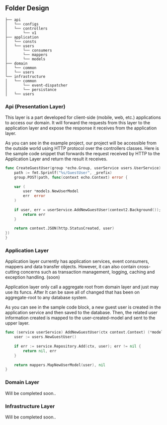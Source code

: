 ## Folder Design
~~~~
├── api
│   └── configs
│   └── controllers
│       └── v1
├── application
│   └── consts
│   └── users
│       └── consumers
│       └── mappers
│       └── models
├── domain
│   └── common
│   └── users
└── infrastructure
│   └── common
│       └── event-dispatcher
│       └── persistance
│   └── users
~~~~

### Api (Presentation Layer)

<p>
This layer is a part developed for client-side (mobile, web, etc.) applications to access our domain. It will forward the requests from this layer to the application layer and expose the response it receives from the application layer.

As you can see in the example project, our project will be accessible from the outside world using HTTP protocol over the controllers classes.
Here is the sample code snippet that forwards the request received by HTTP to the Application Layer and return the result it receives.
</p>

```go
func CreateGuestUser(group *echo.Group, userService users.UserService) {
    path := fmt.Sprintf("%s/GuestUser", _prefix)
    group.POST(path, func(context echo.Context) error {
    
    var (
        user *models.NewUserModel
        err  error
    )
    
    if user, err = userService.AddNewGuestUser(context2.Background()); err != nil {
        return err
    }
    
    return context.JSON(http.StatusCreated, user)
})
}
```

### Application Layer

<p>
Application layer currently has application services, event consumers, mappers and data transfer objects. However, it can also contain cross-cutting concerns such as transaction management, logging, caching and exception handling. (soon)

Application layer only call a aggregate root from domain layer and just may use its funcs. After It can be save all of changed that has been on aggregate-root to any database system. 

As you can see in the sample code block, a new guest user is created in the application service and then saved to the database. Then, the related user information created is mapped to the user-created-model and sent to the upper layer. 
</p>

```go
func (service userService) AddNewGuestUser(ctx context.Context) (*models.NewUserModel, error) {
    user := users.NewGuestUser()
    
    if err := service.Repository.Add(ctx, user); err != nil {
        return nil, err
    }
    
    return mappers.MapNewUserModel(user), nil
}
```

### Domain Layer
Will be completed soon..

### Infrastructure Layer
Will be completed soon..

